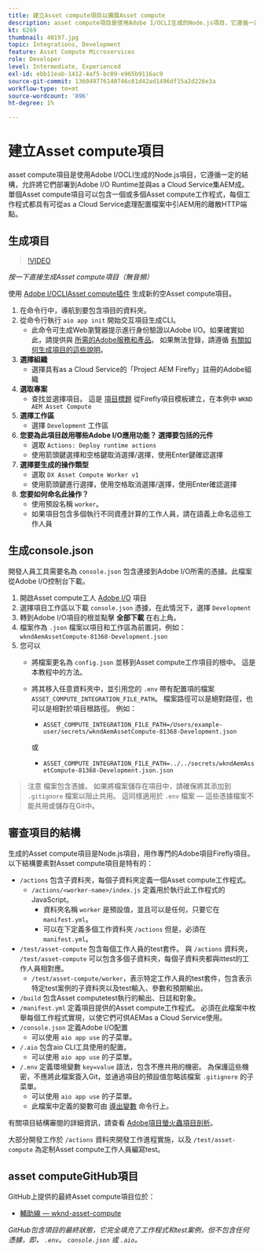 ```yaml
---
title: 建立Asset compute項目以擴展Asset compute
description: asset compute項目是使用Adobe I/OCLI生成的Node.js項目，它遵循一定的結構，允許將它們部署到Adobe I/O Runtime並與as a Cloud Service集AEM成。
kt: 6269
thumbnail: 40197.jpg
topic: Integrations, Development
feature: Asset Compute Microservices
role: Developer
level: Intermediate, Experienced
exl-id: ebb11eab-1412-4af5-bc09-e965b9116ac9
source-git-commit: 136049776140746c61d42ad1496df15a2d226e3a
workflow-type: tm+mt
source-wordcount: '896'
ht-degree: 1%

---
```


# 建立Asset compute項目

asset compute項目是使用Adobe I/OCLI生成的Node.js項目，它遵循一定的結構，允許將它們部署到Adobe I/O Runtime並與as a Cloud Service集AEM成。 單個Asset compute項目可以包含一個或多個Asset compute工作程式，每個工作程式都具有可從as a Cloud Service處理配置檔案中引AEM用的離散HTTP端點。

## 生成項目

>[!VIDEO](https://video.tv.adobe.com/v/40197/?quality=12&learn=on)

_按一下直接生成Asset compute項目（無音頻）_

使用 [Adobe I/OCLIAsset compute插件](../set-up/development-environment.md#aio-cli) 生成新的空Asset compute項目。

1. 在命令行中，導航到要包含項目的資料夾。
1. 從命令行執行 `aio app init` 開始交互項目生成CLI。
   + 此命令可生成Web瀏覽器提示進行身份驗證以Adobe I/O。如果確實如此，請提供與 [所需的Adobe服務和產品](../set-up/accounts-and-services.md)。 如果無法登錄，請遵循 [有關如何生成項目的這些說明](https://www.adobe.io/project-firefly/docs/getting_started/first_app/#42-developer-is-not-logged-in-as-enterprise-organization-user)。
1. __選擇組織__
   + 選擇具有as a Cloud Service的「Project AEM Firefly」註冊的Adobe組織
1. __選取專案__
   + 查找並選擇項目。 這是 [項目標題](../set-up/firefly.md) 從Firefly項目模板建立，在本例中 `WKND AEM Asset Compute`
1. __選擇工作區__
   + 選擇 `Development` 工作區
1. __您要為此項目啟用哪些Adobe I/O應用功能？ 選擇要包括的元件__
   + 選取 `Actions: Deploy runtime actions`
   + 使用箭頭鍵選擇和空格鍵取消選擇/選擇，使用Enter鍵確認選擇
1. __選擇要生成的操作類型__
   + 選取 `DX Asset Compute Worker v1`
   + 使用箭頭鍵進行選擇，使用空格取消選擇/選擇，使用Enter確認選擇
1. __您要如何命名此操作？__
   + 使用預設名稱 `worker`。
   + 如果項目包含多個執行不同資產計算的工作人員，請在語義上命名這些工作人員

## 生成console.json

開發人員工具需要名為 `console.json` 包含連接到Adobe I/O所需的憑據。此檔案從Adobe I/O控制台下載。

1. 開啟Asset compute工人 [Adobe I/O](https://console.adobe.io) 項目
1. 選擇項目工作區以下載 `console.json` 憑據，在此情況下，選擇 `Development`
1. 轉到Adobe I/O項目的根並點擊 __全部下載__ 在右上角。
1. 檔案作為 `.json` 檔案以項目和工作區為前置詞，例如： `wkndAemAssetCompute-81368-Development.json`
1. 您可以
   + 將檔案更名為 `config.json` 並移到Asset compute工作項目的根中。 這是本教程中的方法。
   + 將其移入任意資料夾中，並引用您的 `.env` 帶有配置項的檔案 `ASSET_COMPUTE_INTEGRATION_FILE_PATH`。 檔案路徑可以是絕對路徑，也可以是相對於項目根路徑。 例如：
      + `ASSET_COMPUTE_INTEGRATION_FILE_PATH=/Users/example-user/secrets/wkndAemAssetCompute-81368-Development.json`

      或
      + `ASSET_COMPUTE_INTEGRATION_FILE_PATH=../../secrets/wkndAemAssetCompute-81368-Development.json.json`


> 注意
> 檔案包含憑據。 如果將檔案儲存在項目中，請確保將其添加到 `.gitignore` 檔案以阻止共用。 這同樣適用於 `.env` 檔案 — 這些憑據檔案不能共用或儲存在Git中。

## 審查項目的結構

生成的Asset compute項目是Node.js項目，用作專門的Adobe項目Firefly項目。 以下結構要素對Asset compute項目是特有的：

+ `/actions` 包含子資料夾，每個子資料夾定義一個Asset compute工作程式。
   + `/actions/<worker-name>/index.js` 定義用於執行此工作程式的JavaScript。
      + 資料夾名稱 `worker` 是預設值，並且可以是任何，只要它在 `manifest.yml`。
      + 可以在下定義多個工作資料夾 `/actions` 但是，必須在 `manifest.yml`。
+ `/test/asset-compute` 包含每個工作人員的test套件。 與 `/actions` 資料夾， `/test/asset-compute` 可以包含多個子資料夾，每個子資料夾都與ittest的工作人員相對應。
   + `/test/asset-compute/worker`，表示特定工作人員的test套件，包含表示特定test案例的子資料夾以及test輸入、參數和預期輸出。
+ `/build` 包含Asset computetest執行的輸出、日誌和對象。
+ `/manifest.yml` 定義項目提供的Asset compute工作程式。 必須在此檔案中枚舉每個工作程式實現，以使它們可供AEMas a Cloud Service使用。
+ `/console.json` 定義Adobe I/O配置
   + 可以使用 `aio app use` 的子菜單。
+ `/.aio` 包含aio CLI工具使用的配置。
   + 可以使用 `aio app use` 的子菜單。
+ `/.env` 定義環境變數 `key=value` 語法，包含不應共用的機密。 為保護這些機密，不應將此檔案簽入Git，並通過項目的預設值忽略該檔案 `.gitignore` 的子菜單。
   + 可以使用 `aio app use` 的子菜單。
   + 此檔案中定義的變數可由 [導出變數](../deploy/runtime.md) 命令行上。

有關項目結構審閱的詳細資訊，請查看 [Adobe項目螢火蟲項目剖析](https://www.adobe.io/project-firefly/docs/guides/)。

大部分開發工作於 `/actions` 資料夾開發工作進程實施，以及 `/test/asset-compute` 為定制Asset compute工作人員編寫test。

## asset computeGitHub項目

GitHub上提供的最終Asset compute項目位於：

+ [輔助線 — wknd-asset-compute](https://github.com/adobe/aem-guides-wknd-asset-compute)

_GitHub包含項目的最終狀態，它完全填充了工作程式和test案例，但不包含任何憑據，即， `.env`。 `console.json` 或 `.aio`。_
